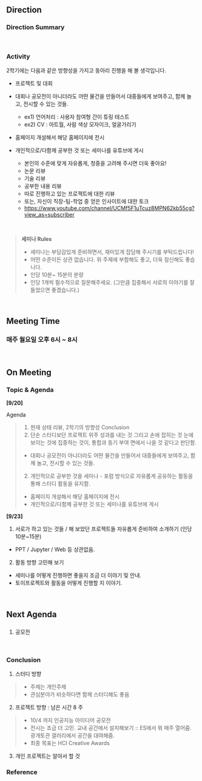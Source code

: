 
## Direction

### Direction Summary


<br>

### Activity

2학기에는 다음과 같은 방향성을 가지고 동아리 진행을 해 볼 생각입니다.

 - 프로젝트 및 대회

 - 대회나 공모전이 아니더라도 어떤 물건을 만들어서 대중들에게 보여주고, 함께 놀고, 전시할 수 있는 것들.
    - ex1) 언어처리 : 사용자 참여형 간이 튜링 테스트
    - ex2) CV : 아트월, 사람 색상 모자이크, 얼굴가리기

 
 - 홈페이지 개설해서 해당 홈페이지에 전시
 
 
 - 개인적으로/다함께 공부한 것 또는 세미나를 유튜브에 게시
    - 본인의 수준에 맞게 자유롭게, 청중을 고려해 주시면 더욱 좋아요!
    - 논문 리뷰
    - 기술 리뷰
    - 공부한 내용 리뷰
    - 따로 진행하고 있는 프로젝트에 대한 리뷰
    - 또는, 자신이 직장-팀-학업 중 얻은 인사이트에 대한 토크
    - https://www.youtube.com/channel/UCMf5F1uTcuz8MPN62kb55cg?view_as=subscriber
    
<br>

> **세미나 Rules**
> - 세미나는 부담감있게 준비하면서, 재미있게 잡담해 주시기를 부탁드립니다!
> - 어떤 수준이든 상관 없습니다. 위 주제에 부합해도 좋고, 더욱 참신해도 좋습니다.
> - 인당 10분~ 15분의 분량
> - 인당 1개씩 필수적으로 질문해주세요. (그만큼 집중해서 서로의 이야기를 잘 들었으면 좋겠습니다.)

<br>

## Meeting Time

### 매주 월요일 오후 6시 ~ 8시

<br>

## On Meeting

### Topic & Agenda


**[9/20]** <br>

Agenda
> 1. 현재 상태 리뷰, 2학기의 방향성
Conclusion
> 1. 단순 스터디보단 프로젝트 위주 성과를 내는 것 그리고 손에 잡히는 것 눈에 보이는 것에 집중하는 것이, 통합과 동기 부여 면에서 나을 것 같다고 판단함.
> - 대회나 공모전이 아니더라도 어떤 물건을 만들어서 대중들에게 보여주고, 함께 놀고, 전시할 수 있는 것들.
> 2. 개인적으로 공부한 것을 세미나 - 포럼 방식으로 자유롭게 공유하는 활동을 통해 스터디 활동을 유지함.
> - 홈페이지 개설해서 해당 홈페이지에 전시
> - 개인적으로/다함께 공부한 것 또는 세미나를 유튜브에 게시


**[9/23]** <br>

1. 서로가 하고 있는 것들 / 해 보았던 프로젝트들 자유롭게 준비하여 소개하기 (인당 10분~15분)
- PPT / Jupyter / Web 등 상관없음.

2. 활동 방향 고민해 보기
- 세미나를 어떻게 진행하면 좋을지 조금 더 이야기 및 안내.
- 토이프로젝트와 활동을 어떻게 진행할 지 이야기.

<br>

## Next Agenda

###
1. 공모전

<br>



### Conclusion

1. 스터디 방향
> - 주제는 개인주제
> - 관심분야가 비슷하다면 함께 스터디해도 좋음

2. 프로젝트 방향 : 남은 시간 8 주
> - 10/4 까지 인공지능 아이디어 공모전
> - 전시는 조금 더 고민. 교내 공간에서 설치해보기 :: ES에서 뭐 매주 열어줌. 광개토관 갤러리에서 공간을 대여해줌.
> - 최종 목표는 HCI Creative Awards

3. 개인 프로젝트는 알아서 할 것


### Reference

